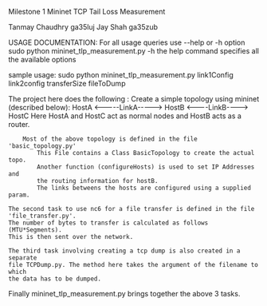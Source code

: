 Milestone 1
Mininet TCP Tail Loss Measurement

Tanmay Chaudhry ga35luj 
Jay Shah        ga35zub

USAGE DOCUMENTATION:
For all usage queries use --help or -h option
sudo python mininet_tlp_measurement.py -h
    the help command specifies all the available options

sample usage:
sudo python mininet_tlp_measurement.py link1Config link2config transferSize
                                                        fileToDump


The project here does the following :
    Create a simple topology using mininet (described below):
        HostA <-----LinkA-----> HostB <----LinkB----> HostC
        Here HostA and HostC act as normal nodes and HostB acts as a router.

        Most of the above topology is defined in the file 'basic_topology.py'
            This File contains a Class BasicTopology to create the actual topo.
            Another function (configureHosts) is used to set IP Addresses and
            the routing information for hostB.
            The links betweens the hosts are configured using a supplied param.

    The second task to use nc6 for a file transfer is defined in the file
    'file_transfer.py'. 
    The number of bytes to transfer is calculated as follows (MTU*Segments).
    This is then sent over the network.

    The third task involving creating a tcp dump is also created in a separate
    file TCPDump.py. The method here takes the argument of the filename to which 
    the data has to be dumped.

Finally mininet_tlp_measurement.py brings together the above 3 tasks.

        
